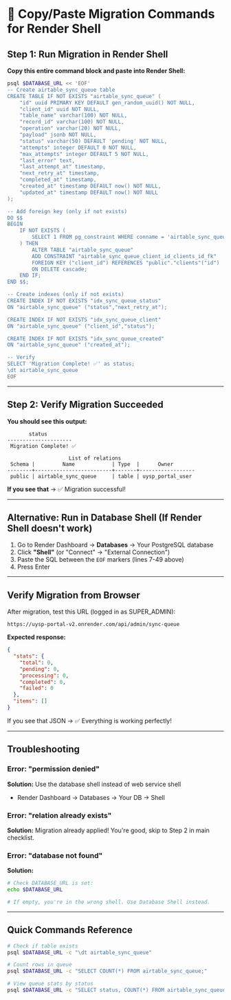 # 🚀 Copy/Paste Migration Commands for Render Shell

## Step 1: Run Migration in Render Shell

**Copy this entire command block and paste into Render Shell:**

```bash
psql $DATABASE_URL << 'EOF'
-- Create airtable_sync_queue table
CREATE TABLE IF NOT EXISTS "airtable_sync_queue" (
    "id" uuid PRIMARY KEY DEFAULT gen_random_uuid() NOT NULL,
    "client_id" uuid NOT NULL,
    "table_name" varchar(100) NOT NULL,
    "record_id" varchar(100) NOT NULL,
    "operation" varchar(20) NOT NULL,
    "payload" jsonb NOT NULL,
    "status" varchar(50) DEFAULT 'pending' NOT NULL,
    "attempts" integer DEFAULT 0 NOT NULL,
    "max_attempts" integer DEFAULT 5 NOT NULL,
    "last_error" text,
    "last_attempt_at" timestamp,
    "next_retry_at" timestamp,
    "completed_at" timestamp,
    "created_at" timestamp DEFAULT now() NOT NULL,
    "updated_at" timestamp DEFAULT now() NOT NULL
);

-- Add foreign key (only if not exists)
DO $$
BEGIN
    IF NOT EXISTS (
        SELECT 1 FROM pg_constraint WHERE conname = 'airtable_sync_queue_client_id_clients_id_fk'
    ) THEN
        ALTER TABLE "airtable_sync_queue"
        ADD CONSTRAINT "airtable_sync_queue_client_id_clients_id_fk"
        FOREIGN KEY ("client_id") REFERENCES "public"."clients"("id")
        ON DELETE cascade;
    END IF;
END $$;

-- Create indexes (only if not exists)
CREATE INDEX IF NOT EXISTS "idx_sync_queue_status"
ON "airtable_sync_queue" ("status","next_retry_at");

CREATE INDEX IF NOT EXISTS "idx_sync_queue_client"
ON "airtable_sync_queue" ("client_id","status");

CREATE INDEX IF NOT EXISTS "idx_sync_queue_created"
ON "airtable_sync_queue" ("created_at");

-- Verify
SELECT 'Migration Complete! ✅' as status;
\dt airtable_sync_queue
EOF
```

---

## Step 2: Verify Migration Succeeded

**You should see this output:**
```
       status
---------------------
 Migration Complete! ✅

                    List of relations
 Schema |         Name            | Type  |      Owner
--------+-------------------------+-------+------------------
 public | airtable_sync_queue     | table | uysp_portal_user
```

**If you see that** → ✅ Migration successful!

---

## Alternative: Run in Database Shell (If Render Shell doesn't work)

1. Go to Render Dashboard → **Databases** → Your PostgreSQL database
2. Click **"Shell"** (or "Connect" → "External Connection")
3. Paste the SQL between the `EOF` markers (lines 7-49 above)
4. Press Enter

---

## Verify Migration from Browser

After migration, test this URL (logged in as SUPER_ADMIN):
```
https://uysp-portal-v2.onrender.com/api/admin/sync-queue
```

**Expected response:**
```json
{
  "stats": {
    "total": 0,
    "pending": 0,
    "processing": 0,
    "completed": 0,
    "failed": 0
  },
  "items": []
}
```

If you see that JSON → ✅ Everything is working perfectly!

---

## Troubleshooting

### Error: "permission denied"
**Solution:** Use the database shell instead of web service shell
- Render Dashboard → Databases → Your DB → Shell

### Error: "relation already exists"
**Solution:** Migration already applied! You're good, skip to Step 2 in main checklist.

### Error: "database not found"
**Solution:**
```bash
# Check DATABASE_URL is set:
echo $DATABASE_URL

# If empty, you're in the wrong shell. Use Database Shell instead.
```

---

## Quick Commands Reference

```bash
# Check if table exists
psql $DATABASE_URL -c "\dt airtable_sync_queue"

# Count rows in queue
psql $DATABASE_URL -c "SELECT COUNT(*) FROM airtable_sync_queue;"

# View queue stats by status
psql $DATABASE_URL -c "SELECT status, COUNT(*) FROM airtable_sync_queue GROUP BY status;"
```
